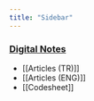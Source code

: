 ```yaml
---
title: "Sidebar"
---
```

### [Digital Notes](/)


* [[Articles (TR)]]
* [[Articles (ENG)]]
* [[Codesheet]]


